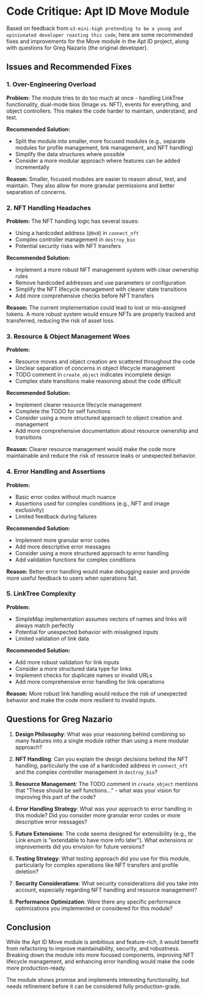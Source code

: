 # Code Critique: Apt ID Move Module

Based on feedback from `o3-mini-high pretending to be a young and opinionated developer roasting this code`, here are some recommended fixes and improvements for the Move module in the Apt ID project, along with questions for Greg Nazario (the original developer).

## Issues and Recommended Fixes

### 1. Over-Engineering Overload

**Problem:**
The module tries to do too much at once - handling LinkTree functionality, dual-mode bios (Image vs. NFT), events for everything, and object controllers. This makes the code harder to maintain, understand, and test.

**Recommended Solution:**
- Split the module into smaller, more focused modules (e.g., separate modules for profile management, link management, and NFT handling)
- Simplify the data structures where possible
- Consider a more modular approach where features can be added incrementally

**Reason:**
Smaller, focused modules are easier to reason about, test, and maintain. They also allow for more granular permissions and better separation of concerns.

### 2. NFT Handling Headaches

**Problem:**
The NFT handling logic has several issues:
- Using a hardcoded address (`@0x0`) in `connect_nft`
- Complex controller management in `destroy_bio`
- Potential security risks with NFT transfers

**Recommended Solution:**
- Implement a more robust NFT management system with clear ownership rules
- Remove hardcoded addresses and use parameters or configuration
- Simplify the NFT lifecycle management with clearer state transitions
- Add more comprehensive checks before NFT transfers

**Reason:**
The current implementation could lead to lost or mis-assigned tokens. A more robust system would ensure NFTs are properly tracked and transferred, reducing the risk of asset loss.

### 3. Resource & Object Management Woes

**Problem:**
- Resource moves and object creation are scattered throughout the code
- Unclear separation of concerns in object lifecycle management
- TODO comment in `create_object` indicates incomplete design
- Complex state transitions make reasoning about the code difficult

**Recommended Solution:**
- Implement clearer resource lifecycle management
- Complete the TODO for self functions
- Consider using a more structured approach to object creation and management
- Add more comprehensive documentation about resource ownership and transitions

**Reason:**
Clearer resource management would make the code more maintainable and reduce the risk of resource leaks or unexpected behavior.

### 4. Error Handling and Assertions

**Problem:**
- Basic error codes without much nuance
- Assertions used for complex conditions (e.g., NFT and image exclusivity)
- Limited feedback during failures

**Recommended Solution:**
- Implement more granular error codes
- Add more descriptive error messages
- Consider using a more structured approach to error handling
- Add validation functions for complex conditions

**Reason:**
Better error handling would make debugging easier and provide more useful feedback to users when operations fail.

### 5. LinkTree Complexity

**Problem:**
- SimpleMap implementation assumes vectors of names and links will always match perfectly
- Potential for unexpected behavior with misaligned inputs
- Limited validation of link data

**Recommended Solution:**
- Add more robust validation for link inputs
- Consider a more structured data type for links
- Implement checks for duplicate names or invalid URLs
- Add more comprehensive error handling for link operations

**Reason:**
More robust link handling would reduce the risk of unexpected behavior and make the code more resilient to invalid inputs.

## Questions for Greg Nazario

1. **Design Philosophy**: What was your reasoning behind combining so many features into a single module rather than using a more modular approach?

2. **NFT Handling**: Can you explain the design decisions behind the NFT handling, particularly the use of a hardcoded address in `connect_nft` and the complex controller management in `destroy_bio`?

3. **Resource Management**: The TODO comment in `create_object` mentions that "These should be self functions..." - what was your vision for improving this part of the code?

4. **Error Handling Strategy**: What was your approach to error handling in this module? Did you consider more granular error codes or more descriptive error messages?

5. **Future Extensions**: The code seems designed for extensibility (e.g., the Link enum is "extendable to have more info later"). What extensions or improvements did you envision for future versions?

6. **Testing Strategy**: What testing approach did you use for this module, particularly for complex operations like NFT transfers and profile deletion?

7. **Security Considerations**: What security considerations did you take into account, especially regarding NFT handling and resource management?

8. **Performance Optimization**: Were there any specific performance optimizations you implemented or considered for this module?

## Conclusion

While the Apt ID Move module is ambitious and feature-rich, it would benefit from refactoring to improve maintainability, security, and robustness. Breaking down the module into more focused components, improving NFT lifecycle management, and enhancing error handling would make the code more production-ready.

The module shows promise and implements interesting functionality, but needs refinement before it can be considered fully production-grade.
